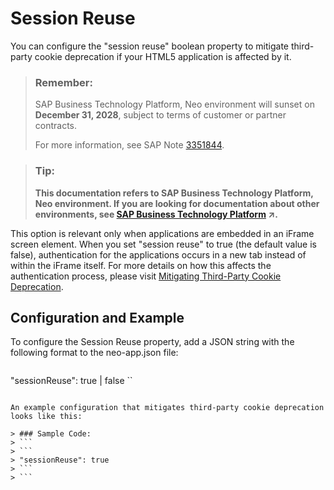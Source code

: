 <!-- loiob6cd0ceae2b040fc96df3773eb8b156b -->

# Session Reuse

You can configure the "session reuse" boolean property to mitigate third-party cookie deprecation if your HTML5 application is affected by it.

> ### Remember:  
> SAP Business Technology Platform, Neo environment will sunset on **December 31, 2028**, subject to terms of customer or partner contracts.
> 
> For more information, see SAP Note [3351844](https://me.sap.com/notes/3351844).

> ### Tip:  
> **This documentation refers to SAP Business Technology Platform, Neo environment. If you are looking for documentation about other environments, see [SAP Business Technology Platform](https://help.sap.com/viewer/65de2977205c403bbc107264b8eccf4b/Cloud/en-US/6a2c1ab5a31b4ed9a2ce17a5329e1dd8.html "SAP Business Technology Platform (SAP BTP) is an integrated offering comprised of the following technology portfolios: application development; process automation; integration; data, analytics, and enterprise planning; artificial intelligence. The platform offers users the ability to turn data into business value, compose end-to-end business processes, connect entire IT landscapes, and personalize, build and extend SAP applications. This reduces the overall total cost of ownership maintaining SAP landscapes and third-party software across end-to-end business processes.") :arrow_upper_right:.**

This option is relevant only when applications are embedded in an iFrame screen element. When you set "session reuse" to true \(the default value is false\), authentication for the applications occurs in a new tab instead of within the iFrame itself. For more details on how this affects the authentication process, please visit [Mitigating Third-Party Cookie Deprecation](https://help.sap.com/docs/btp/sap-btp-neo-environment/mitigating-third-party-cookie-deprecation).



<a name="loiob6cd0ceae2b040fc96df3773eb8b156b__section_ryx_xkn_jfc"/>

## Configuration and Example

To configure the Session Reuse property, add a JSON string with the following format to the neo-app.json file:

```
```
"sessionReuse": true | false
``
```

An example configuration that mitigates third-party cookie deprecation looks like this:

> ### Sample Code:  
> ```
> ```
> "sessionReuse": true
> ```
> ```

